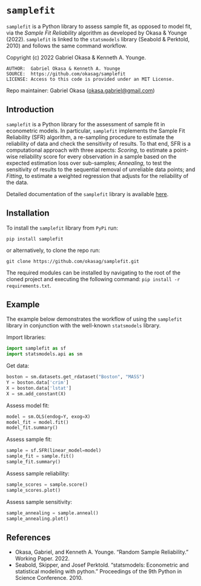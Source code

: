 # `samplefit`

`samplefit` is a Python library to assess sample fit, as opposed to model fit, via the *Sample Fit Reliability* algorithm as developed by Okasa & Younge (2022). `samplefit` is linked to the `statsmodels` library (Seabold & Perktold, 2010) and follows the same command workflow.

Copyright (c) 2022 Gabriel Okasa & Kenneth A. Younge.

	AUTHOR:  Gabriel Okasa & Kenneth A. Younge
	SOURCE:  https://github.com/okasag/samplefit
	LICENSE: Access to this code is provided under an MIT License.

Repo maintainer: Gabriel Okasa ([okasa.gabriel@gmail.com](mailto:okasa.gabriel@gmail.com))

## Introduction

`samplefit` is a Python library for the assessment of sample fit in
econometric models. In particular, `samplefit` implements the Sample Fit
Reliability (SFR) algorithm, a re-sampling procedure to estimate the
reliability of data and check the sensitivity of results. To that end,
SFR is a computational approach with three aspects: *Scoring*, to estimate a 
point-wise reliability score for every observation in a sample based on the
expected estimation loss over sub-samples; *Annealing*, to test the sensitivity
of results to the sequential removal of unreliable data points; and *Fitting*,
to estimate a weighted regression that adjusts for the reliability of the data.

Detailed documentation of the `samplefit` library is available [here](https://okasag.github.io/samplefit/).

## Installation

To install the `samplefit` library from `PyPi` run:

```
pip install samplefit
```

or alternatively, to clone the repo run:

```
git clone https://github.com/okasag/samplefit.git
```

The required modules can be installed by navigating to the root of
the cloned project and executing the following command:
`pip install -r requirements.txt`. 

## Example

The example below demonstrates the workflow of using the `samplefit` library in conjunction with the well-known `statsmodels` library.

Import libraries:
```python
import samplefit as sf
import statsmodels.api as sm
```

Get data:
```python
boston = sm.datasets.get_rdataset("Boston", "MASS")
Y = boston.data['crim']
X = boston.data['lstat']
X = sm.add_constant(X)
```

Assess model fit:
```python
model = sm.OLS(endog=Y, exog=X)
model_fit = model.fit()
model_fit.summary()
```

Assess sample fit:
```python
sample = sf.SFR(linear_model=model)
sample_fit = sample.fit()
sample_fit.summary()
```

Assess sample reliability:
```python
sample_scores = sample.score()
sample_scores.plot()
```

Assess sample sensitivity:
```python
sample_annealing = sample.anneal()
sample_annealing.plot()
```

## References

- Okasa, Gabriel, and Kenneth A. Younge. “Random Sample Reliability.” Working Paper. 2022.
- Seabold, Skipper, and Josef Perktold. “statsmodels: Econometric and statistical modeling with python.” Proceedings of the 9th Python in Science Conference. 2010.
